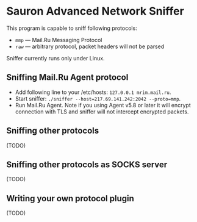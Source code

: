 # Sauron Advanced Network Sniffer

This program is capable to sniff following protocols:

* ``mmp`` — Mail.Ru Messaging Protocol
* ``raw`` — arbitrary protocol, packet headers will not be parsed

Sniffer currently runs only under Linux.

## Sniffing Mail.Ru Agent protocol

* Add following line to your /etc/hosts: ``127.0.0.1 mrim.mail.ru``.
* Start sniffer: ``./sniffer --host=217.69.141.242:2042 --proto=mmp``.
* Run Mail.Ru Agent. Note if you using Agent v5.8 or later it will encrypt connection with TLS and sniffer will not intercept encrypted packets.

## Sniffing other protocols

(TODO)

## Sniffing other protocols as SOCKS server

(TODO)

## Writing your own protocol plugin

(TODO)